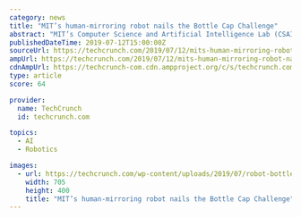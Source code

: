 ```yaml
---
category: news
title: "MIT’s human-mirroring robot nails the Bottle Cap Challenge"
abstract: "MIT’s Computer Science and Artificial Intelligence Lab (CSAIL) has a robot that can mirror the actions of a human just by watching their bicep. This has a number of practical applications ..."
publishedDateTime: 2019-07-12T15:00:00Z
sourceUrl: https://techcrunch.com/2019/07/12/mits-human-mirroring-robot-nails-the-bottle-cap-challenge/
ampUrl: https://techcrunch.com/2019/07/12/mits-human-mirroring-robot-nails-the-bottle-cap-challenge/amp/
cdnAmpUrl: https://techcrunch-com.cdn.ampproject.org/c/s/techcrunch.com/2019/07/12/mits-human-mirroring-robot-nails-the-bottle-cap-challenge/amp/
type: article
score: 64

provider:
  name: TechCrunch
  id: techcrunch.com

topics:
  - AI
  - Robotics

images:
  - url: https://techcrunch.com/wp-content/uploads/2019/07/robot-bottle-cap-challenge.gif?w=705
    width: 705
    height: 400
    title: "MIT’s human-mirroring robot nails the Bottle Cap Challenge"
---
```

